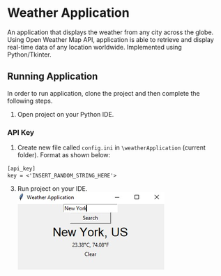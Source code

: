 # Weather Application
An application that displays the weather from any city across the globe. Using Open Weather Map API, application is able to retrieve and display real-time data of any location worldwide. Implemented using Python/Tkinter. 

## Running Application
In order to run application, clone the project and then complete the following steps. 

1. Open project on your Python IDE. 

### API Key  
1. Create new file called `config.ini` in `\weatherApplication` (current folder). Format as shown below:
```
[api_key]
key = <'INSERT_RANDOM_STRING_HERE'>
```

3. Run project on your IDE. 
![app-image](/image.jpg?raw=true "How it looks")
